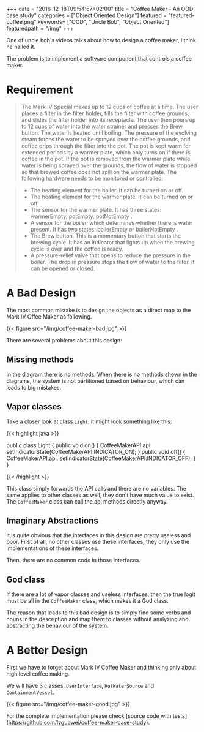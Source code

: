 +++
date = "2016-12-18T09:54:57+02:00"
title = "Coffee Maker - An OOD case study"
categories = ["Object Oriented Design"]
featured = "featured-coffee.png"
keywords= ["OOD", "Uncle Bob", "Object Oriented"]
featuredpath = "/img"
+++

One of uncle bob's videos talks about how to design a coffee maker, I think he nailed it.

The problem is to implement a software component that controls a coffee maker.

# Requirement

> The Mark IV Special makes up to 12 cups of coffee at a time. The user places a filter
> in the filter holder, fills the filter with coffee grounds, and slides the filter holder into its receptacle. The user then pours up to 12 cups of water into the water strainer and presses
> the Brew button. The water is heated until boiling. The pressure of the evolving steam
> forces the water to be sprayed over the coffee grounds, and coffee drips through the filter
> into the pot. The pot is kept warm for extended periods by a warmer plate, which only
> turns on if there is coffee in the pot. If the pot is removed from the warmer plate while
> water is being sprayed over the grounds, the flow of water is stopped so that brewed coffee
> does not spill on the warmer plate. The following hardware needs to be monitored or controlled:

> - The heating element for the boiler. It can be turned on or off.
> - The heating element for the warmer plate. It can be turned on or off.
> - The sensor for the warmer plate. It has three states: warmerEmpty, potEmpty, potNotEmpty .
> - A sensor for the boiler, which determines whether there is water present. It has two states: boilerEmpty or boilerNotEmpty .
> - The Brew button. This is a momentary button that starts the brewing cycle. It has an indicator that lights up when the brewing cycle is over and the coffee is ready.
> - A pressure-relief valve that opens to reduce the pressure in the boiler. The drop in pressure stops the flow of water to the filter. It can be opened or closed.

# A Bad Design

The most common mistake is to design the objects as a direct map to the Mark IV Offee Maker as following.

{{< figure src="/img/coffee-maker-bad.jpg" >}}

There are several problems about this design:

## Missing methods

In the diagram there is no methods. When there is no methods shown in the diagrams, the system is not partitioned based on behaviour, which can leads to big mistakes.

## Vapor classes

Take a closer look at class `Light`, it might look something like this:

{{< highlight java >}}

public class Light {
    public void on() {
    CoffeeMakerAPI.api.
        setIndicatorState(CoffeeMakerAPI.INDICATOR_ON);
    }
    public void off() {
    CoffeeMakerAPI.api.
        setIndicatorState(CoffeeMakerAPI.INDICATOR_OFF);
    }
}

{{< /highlight >}}

This class simply forwards the API calls and there are no variables. 
The same applies to other classes as well, they don't have much value to exist. The `CoffeeMaker` class can call the api methods directly anyway.

## Imaginary Abstractions

It is quite obvious that the interfaces in this design are pretty useless and poor.
First of all, no other classes use these interfaces, they only use the implementations of these interfaces.

Then, there are no common code in those interfaces.

## God class

If there are a lot of vapor classes and useless interfaces, then the true logit must be all in the `CoffeeMaker` class, which makes it a God class.

The reason that leads to this bad design is to simply find some verbs and nouns in the description and map them to classes without analyzing and abstracting the behaviour of the system.

# A Better Design

First we have to forget about Mark IV Coffee Maker and thinking only about high level coffee making.

We will have 3 classes: `UserInterface`, `HotWaterSource` and `ContainmentVessel`.

{{< figure src="/img/coffee-maker-good.jpg" >}}

For the complete implementation please check [source code with tests] (https://github.com/lvguowei/coffee-maker-case-study).
